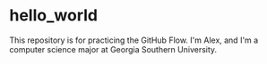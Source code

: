 # hello_world
This repository is for practicing the GitHub Flow.
I'm Alex, and I'm a computer science major at Georgia Southern University. 
